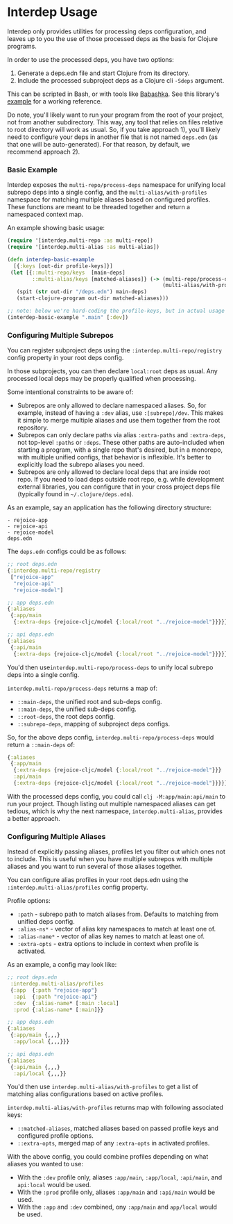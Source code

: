 # Interdep Usage

Interdep only provides utilities for processing deps configuration, and leaves up to you the use of those processed deps as the basis for Clojure programs. 

In order to use the processed deps, you have two options: 
1) Generate a deps.edn file and start Clojure from its directory.
2) Include the processed subproject deps as a Clojure cli `-Sdeps` argument.

This can be scripted in Bash, or with tools like [Babashka](https://github.com/borkdude/babashka). See this library's [example](/example) for a working reference.

Do note, you'll likely want to run your program from the root of your project, not from another subdirectory. This way, any tool that relies on files relative to root directory will work as usual. So, if you take approach 1), you'll likely need to configure your deps in another file that is not named `deps.edn` (as that one will be auto-generated). For that reason, by default, we recommend approach 2).

### Basic Example

Interdep exposes the `multi-repo/process-deps` namespace for unifying local subrepo deps into a single config, and the `multi-alias/with-profiles` namespace for matching multiple aliases based on configured profiles. These functions are meant to be threaded together and return a namespaced context map.

An example showing basic usage:
```clj
(require '[interdep.multi-repo :as multi-repo])
(require '[interdep.multi-alias :as multi-alias])

(defn interdep-basic-example
  [{:keys [out-dir profile-keys]}]
 (let [{::multi-repo/keys  [main-deps]
        ::multi-alias/keys [matched-aliases]} (-> (multi-repo/process-deps {:out-dir out-dir})
                                                  (multi-alias/with-profiles profile-keys))]
   (spit (str out-dir "/deps.edn") main-deps)
   (start-clojure-program out-dir matched-aliases)))

;; note: below we're hard-coding the profile-keys, but in actual usage they'd be a parsed cli argument.
(interdep-basic-example ".main" [:dev])
```

### Configuring Multiple Subrepos

You can register subproject deps using the `:interdep.multi-repo/registry` config property in your root deps config.

In those subprojects, you can then declare `local:root` deps as usual. Any processed local deps may be properly qualified when processing.

Some intentional constraints to be aware of:
- Subrepos are only allowed to declare namespaced aliases. So, for example, instead of having a `:dev` alias, use `:[subrepo]/dev`. This makes it simple to merge multiple aliases and use them together from the root repository.
- Subrepos can only declare paths via alias `:extra-paths` and `:extra-deps`, not top-level `:paths` or `:deps`. These other paths are auto-included when starting a program, with a single repo that's desired, but in a monorepo, with multiple unified configs, that behavior is inflexible. It's better to explicitly load the subrepo aliases you need.
- Subrepos are only allowed to declare local deps that are inside root repo. If you need to load deps outside root repo, e.g. while development external libraries, you can configure that in your cross project deps file (typically found in `~/.clojure/deps.edn`).

As an example, say an application has the following directory structure: 
```
- rejoice-app
- rejoice-api
- rejoice-model
deps.edn
```

The `deps.edn` configs could be as follows:
```clj
;; root deps.edn
{:interdep.multi-repo/registry
 ["rejoice-app"
  "rejoice-api"
  "rejoice-model"]

;; app deps.edn
{:aliases 
 {:app/main 
  {:extra-deps {rejoice-cljc/model {:local/root "../rejoice-model"}}}}}   

;; api deps.edn
{:aliases 
 {:api/main 
  {:extra-deps {rejoice-cljc/model {:local/root "../rejoice-model"}}}}}
```

You'd then use`interdep.multi-repo/process-deps` to unify local subrepo deps into a single config. 

`interdep.multi-repo/process-deps` returns a map of: 
 - `::main-deps`, the unified root and sub-deps config.
 - `::main-deps`, the unified sub-deps config.
 - `::root-deps`, the root deps config.
 - `::subrepo-deps`, mapping of subproject deps configs.

So, for the above deps config, `interdep.multi-repo/process-deps` would return a `::main-deps` of: 
```clj
{:aliases 
 {:app/main 
  {:extra-deps {rejoice-cljc/model {:local/root "../rejoice-model"}}}
  :api/main 
  {:extra-deps {rejoice-cljc/model {:local/root "../rejoice-model"}}}}}
```

With the processed deps config, you could call `clj -M:app/main:api/main` to run your project. Though listing out multiple namespaced aliases can get tedious, which is why the next namespace, `interdep.multi-alias`,  provides a better approach.

### Configuring Multiple Aliases

Instead of explicitly passing aliases, profiles let you filter out which ones not to include. This is useful when you have multiple subrepos with multiple aliases and you want to run several of those aliases together.

You can configure alias profiles in your root deps.edn using the `:interdep.multi-alias/profiles` config property.

Profile options:
- `:path` - subrepo path to match aliases from. Defaults to matching from unified deps config.
- `:alias-ns*` - vector of alias key namespaces to match at least one of.
- `:alias-name*` - vector of alias key names to match at least one of.
- `:extra-opts` - extra options to include in context when profile is activated.

As an example, a config may look like:
```clj
;; root deps.edn
 :interdep.multi-alias/profiles
 {:app  {:path "rejoice-app"}
  :api  {:path "rejoice-api"}  
  :dev  {:alias-name* [:main :local]
  :prod {:alias-name* [:main]}}

;; app deps.edn
{:aliases 
 {:app/main {,,,}
  :app/local {,,,}}}   

;; api deps.edn
{:aliases 
 {:api/main {,,,}
  :api/local {,,,}}
```

You'd then use `interdep.multi-alias/with-profiles` to get a list of matching alias configurations based on active profiles.

`interdep.multi-alias/with-profiles` returns map with following associated keys:
- `::matched-aliases`, matched aliases based on passed profile keys and configured profile options.
- `::extra-opts`, merged map of any `:extra-opts` in activated profiles.

With the above config, you could combine profiles depending on what aliases you wanted to use:
- With the `:dev` profile only, aliases `:app/main`, `:app/local`, `:api/main`, and `api:local` would be used.
- With the `:prod` profile only, aliases `:app/main` and `:api/main` would be used.
- With the `:app` and `:dev` combined, ony `:app/main` and `app/local` would be used.
